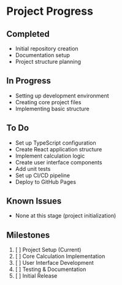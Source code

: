 # Project Progress

## Completed
- Initial repository creation
- Documentation setup
- Project structure planning

## In Progress
- Setting up development environment
- Creating core project files
- Implementing basic structure

## To Do
- Set up TypeScript configuration
- Create React application structure
- Implement calculation logic
- Create user interface components
- Add unit tests
- Set up CI/CD pipeline
- Deploy to GitHub Pages

## Known Issues
- None at this stage (project initialization)

## Milestones
1. [ ] Project Setup (Current)
2. [ ] Core Calculation Implementation
3. [ ] User Interface Development
4. [ ] Testing & Documentation
5. [ ] Initial Release 